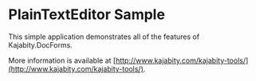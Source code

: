 PlainTextEditor Sample
======================

This simple application demonstrates all of the features of Kajabity.DocForms.


More information is available at [http://www.kajabity.com/kajabity-tools/](http://www.kajabity.com/kajabity-tools/).
